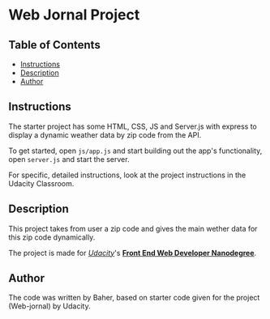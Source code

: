 # Web Jornal Project

## Table of Contents
  - [Instructions](#instructions)
  - [Description](#description)
  - [Author](#author)

## Instructions

The starter project has some HTML, CSS, JS and Server.js with express to display a dynamic weather data by zip code from the API.

To get started, open `js/app.js` and start building out the app's functionality, open `server.js` and start the server.

For specific, detailed instructions, look at the project instructions in the Udacity Classroom.

## Description

This project takes from user a zip code and gives the main wether data for this zip code dynamically.

The project is made for [_Udacity_](https://www.udacity.com/)'s [**Front End Web Developer Nanodegree**](https://www.udacity.com/course/front-end-web-developer-nanodegree--nd0011).

## Author

The code was written by Baher, based on starter code given for the project (Web-jornal) by Udacity.
